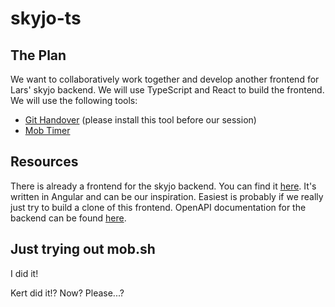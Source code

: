 # skyjo-ts

## The Plan

We want to collaboratively work together and develop another frontend for Lars' skyjo backend. We will use TypeScript and React to build the frontend. We will use the following tools:

- [Git Handover](https://mob.sh/) (please install this tool before our session)
- [Mob Timer](https://mobti.me)

## Resources

There is already a frontend for the skyjo backend. You can find it [here](https://www.skyjo.tomiste.com/). It's written in Angular and can be our inspiration. Easiest is probably if we really just try to build a clone of this frontend.
OpenAPI documentation for the backend can be found [here](https://play-skyjo-ae5db0018a23.herokuapp.com/swagger-ui/index.html).

## Just trying out mob.sh

I did it!

Kert did it!? Now? Please...?

